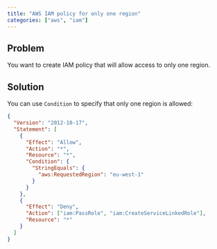 ```yaml
---
title: "AWS IAM policy for only one region"
categories: ["aws", "iam"]
---
```

 
## Problem
You want to create IAM policy that will allow access to only one region.
 
## Solution
You can use `Condition` to specify that only one region is allowed:
 
```json
{
  "Version": "2012-10-17",
  "Statement": [
    {
      "Effect": "Allow",
      "Action": "*",
      "Resource": "*",
      "Condition": {
        "StringEquals": {
          "aws:RequestedRegion": "eu-west-1"
        }
      }
    },
    {
      "Effect": "Deny",
      "Action": ["iam:PassRole", "iam:CreateServiceLinkedRole"],
      "Resource": "*"
    }
  ]
}
```